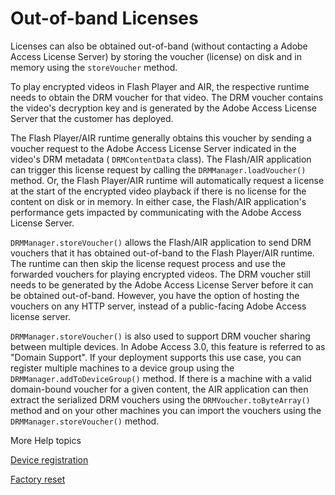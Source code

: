 # Out-of-band Licenses

Licenses can also be obtained out-of-band (without contacting a Adobe Access
License Server) by storing the voucher (license) on disk and in memory using the
`storeVoucher` method.

To play encrypted videos in Flash Player and AIR, the respective runtime needs
to obtain the DRM voucher for that video. The DRM voucher contains the video's
decryption key and is generated by the Adobe Access License Server that the
customer has deployed.

The Flash Player/AIR runtime generally obtains this voucher by sending a voucher
request to the Adobe Access License Server indicated in the video's DRM metadata
( `DRMContentData` class). The Flash/AIR application can trigger this license
request by calling the `DRMManager.loadVoucher()` method. Or, the Flash
Player/AIR runtime will automatically request a license at the start of the
encrypted video playback if there is no license for the content on disk or in
memory. In either case, the Flash/AIR application's performance gets impacted by
communicating with the Adobe Access License Server.

`DRMManager.storeVoucher()` allows the Flash/AIR application to send DRM
vouchers that it has obtained out-of-band to the Flash Player/AIR runtime. The
runtime can then skip the license request process and use the forwarded vouchers
for playing encrypted videos. The DRM voucher still needs to be generated by the
Adobe Access License Server before it can be obtained out-of-band. However, you
have the option of hosting the vouchers on any HTTP server, instead of a
public-facing Adobe Access license server.

`DRMManager.storeVoucher()` is also used to support DRM voucher sharing between
multiple devices. In Adobe Access 3.0, this feature is referred to as "Domain
Support". If your deployment supports this use case, you can register multiple
machines to a device group using the `DRMManager.addToDeviceGroup()` method. If
there is a machine with a valid domain-bound voucher for a given content, the
AIR application can then extract the serialized DRM vouchers using the
`DRMVoucher.toByteArray()` method and on your other machines you can import the
vouchers using the `DRMManager.storeVoucher()` method.

More Help topics

[Device registration](WS5262178513756206-23ef6621131a8f8c6f2-8000.html)

[Factory reset](WS5262178513756206-6236898c131a9209b5d-8000.html)
